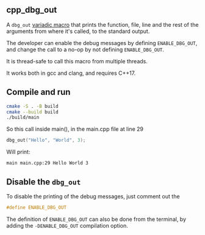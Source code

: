 ## cpp_dbg_out
A `dbg_out` [variadic macro](https://gcc.gnu.org/onlinedocs/cpp/Variadic-Macros.html) that prints the function, file, line and the rest of the arguments from where it's called, to the standard output.

The developer can enable the debug messages by defining `ENABLE_DBG_OUT`, and change the call to a no-op by not defining `ENABLE_DBG_OUT`.

It is thread-safe to call this macro from multiple threads.

It works both in gcc and clang, and requires C++17.

## Compile and run

```bash
cmake -S . -B build
cmake --build build
./build/main
```

So this call inside main(), in the main.cpp file at line 29

```cpp
dbg_out("Hello", "World", 3);
```

Will print:

```
main main.cpp:29 Hello World 3
```

## Disable the `dbg_out`

To disable the printing of the debug messages, just comment out the

```cpp
#define ENABLE_DBG_OUT
```

The definition of `ENABLE_DBG_OUT` can also be done from the terminal, by adding the `-DENABLE_DBG_OUT` compilation option.
